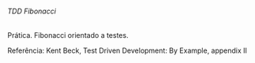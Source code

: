 ###### TDD Fibonacci

Prática. Fibonacci orientado a testes.

Referência: Kent Beck, Test Driven Development: By Example, appendix II


